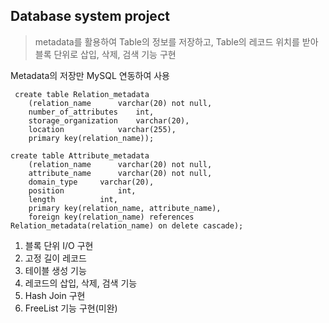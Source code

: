 ## Database system project

> metadata를 활용하여 Table의 정보를 저장하고, Table의 레코드 위치를 받아 블록 단위로 삽입, 삭제, 검색 기능 구현


Metadata의 저장만 MySQL 연동하여 사용
```
 create table Relation_metadata
	(relation_name		varchar(20) not null,
	number_of_attributes	int,
	storage_organization	varchar(20),
	location			varchar(255),
	primary key(relation_name));

create table Attribute_metadata
	(relation_name		varchar(20) not null,
	attribute_name		varchar(20) not null,
	domain_type		varchar(20),
	position			int,
	length			int,
	primary key(relation_name, attribute_name),
	foreign key(relation_name) references Relation_metadata(relation_name) on delete cascade);
```

1. 블록 단위 I/O 구현
2. 고정 길이 레코드
3. 테이블 생성 기능
4. 레코드의 삽입, 삭제, 검색 기능
5. Hash Join 구현
6. FreeList 기능 구현(미완)

